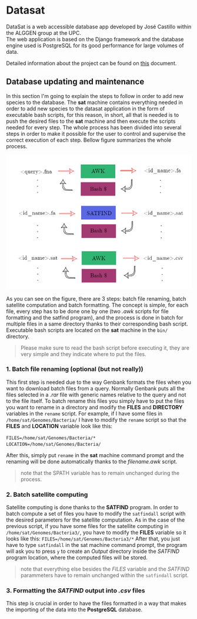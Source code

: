 # Datasat
DataSat is a web accessible database app developed by José Castillo within the ALGGEN group at the UPC.  
The web application is based on the Django framework and the database engine used is PostgreSQL for its good performance for large volumes of data.

Detailed information about the project can be found on [this](https://github.com/jcastillor/datasat/blob/master/DATASAT%20documentation.pdf  "Master's thesis of the project") document.

## Database updating and maintenance
In this section I'm going to explain the steps to follow in order to add new species to the database.
The **sat** machine contains everything needed in order to add new species to the datasat application in the form of executable bash scripts, for this reason, in short, all that is needed is to push the desired files to the **sat** machine and then execute the scripts needed for every step. The whole process has been divided into several steps in order to make it possible for the user to control and supervise the correct execution of each step. Bellow figure summarizes the whole process.

![alt text][logo]

[logo]: https://github.com/jcastillor/datasat/blob/master/file_flow.jpg "File flow schematic"

As you can see on the figure, there are 3 steps: batch file renaming, batch satellite computation and batch formatting. The concept is simple, for each file, every step has to be done one by one (two *.awk* scripts for file formatting and the satfind program), and the process is done in batch for multiple files in a same directory thanks to their corresponding bash script. Executable bash scripts are located on the **sat** machine in the `bin/` directory. 
> Please make sure to read the bash script before executing it, they are very simple and they indicate where to put the files. 

### 1. Batch file renaming (optional (but not really))

This first step is needed due to the way Genbank formats the files when you want to download batch files from a query. Normally Genbank puts all the files selected in a *.rar* file with generic names relative to the query and not to the file itself.
To batch rename this files you simply have to put the files you want to rename in a directory and modify the **FILES** and **DIRECTORY** variables in the `rename` script. 
For example, if I have some files in `/home/sat/Genomes/Bacteria/` I have to modify the `rename` script so that the **FILES** and **LOCATION** variable look like this:

`FILES=/home/sat/Genomes/Bacteria/*`
`LOCATION=/home/sat/Genomes/Bacteria/`

After this, simply put `rename` in the **sat** machine command prompt and the renaming will be done automatically thanks to the *filename.awk* script.

> note that the SPATH variable has to remain unchanged during the process.

### 2. Batch satellite computing 

Satellite computing is done thanks to the **SATFIND** program. In order to batch compute a set of files you have to modify the `satfindall` script with the desired parameters for the satellite computation. As in the case of the previous script, if you have some files for the satellite computing in `/home/sat/Genomes/Bacteria3/`, you have to modify the **FILES** variable so it looks like this:
`FILES=/home/sat/Genomes/Bacteria3/*`
After that, you just have to type `satfindall` in the sat machine command prompt, the program will ask you to press `y` to create an *Output* directory inside the *SATFIND* program location, where the computed files will be stored.

> note that everything else besides the *FILES* variable and the *SATFIND* parammeters have to remain unchanged within the `satfindall` script.

### 3. Formatting the *SATFIND* output into *.csv* files

This step is crucial in order to have the files formatted in a way that makes the importing of the data into the **PostgreSQL** database.
